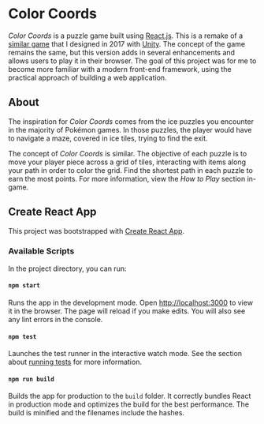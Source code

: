 # Color Coords

*Color Coords* is a puzzle game built using [React.js](https://reactjs.org/). This is a remake of a
[similar game](https://github.com/rocketmo/color-coords) that I designed in 2017 with
[Unity](https://unity.com/). The concept of the game remains the same, but this version adds in
several enhancements and allows users to play it in their browser. The goal of this project was for
me to become more familiar with a modern front-end framework, using the practical approach of
building a web application.

## About

The inspiration for *Color Coords* comes from the ice puzzles you encounter in the majority of
Pokémon games. In those puzzles, the player would have to navigate a maze, covered in ice tiles,
trying to find the exit.

The concept of *Color Coords* is similar. The objective of each puzzle is to move your player piece
across a grid of tiles, interacting with items along your path in order to color the grid. Find the
shortest path in each puzzle to earn the most points. For more information, view the *How to Play*
section in-game.

## Create React App

This project was bootstrapped with [Create React App](https://github.com/facebook/create-react-app).

### Available Scripts

In the project directory, you can run:

#### `npm start`

Runs the app in the development mode. Open [http://localhost:3000](http://localhost:3000) to view
it in the browser. The page will reload if you make edits. You will also see any lint errors in the
console.

#### `npm test`

Launches the test runner in the interactive watch mode. See the section about
[running tests](https://facebook.github.io/create-react-app/docs/running-tests) for more
information.

#### `npm run build`

Builds the app for production to the `build` folder. It correctly bundles React in production mode
and optimizes the build for the best performance. The build is minified and the filenames include
the hashes.
